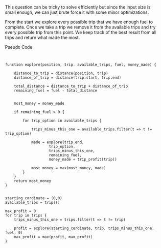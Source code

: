 This question can be tricky to solve efficiently but since the input size is small enough, we can just brute force it with
some minor optimizations.

From the start we explore every possible trip that we have enough fuel to complete.
Once we take a trip we remove it from the available trips and try every possible trip from this point.
We keep track of the best result from all trips and return what made the most.


Pseudo Code
```


function explore(position, trip. available_trips, fuel, money_made) {

    distance_to_trip = distance(position, trip)
    distance_of_trip = distance(trip.start, trip.end)

    total_distance = distance_to_trip + distance_of_trip
    remaining_fuel = fuel - total_distance


    most_money = money_made

    if remaining_fuel > 0 {

        for trip_option in available_trips {

            trips_minus_this_one = available_trips.filter(t => t != trip_option)

            made = explore(trip.end, 
                    trip_option, 
                    trips_minus_this_one, 
                    remaining_fuel,
                    money_made + trip_profit(trip))

            most_money = max(most_money, made)
        }
    }
    return most_money
}


starting_cordinate = (0,0)
available_trips = trips()

max_profit = 0
for trip in trips {
    trips_minus_this_one = trips.filter(t => t != trip)

    profit = explore(starting_cordinate, trip, trips_minus_this_one, fuel, 0)
    max_profit = max(profit, max_profit)
}